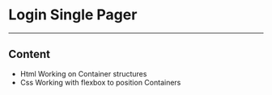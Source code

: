 # Login Single Pager
---

## Content

- Html 
  Working on Container structures 
- Css
  Working with flexbox to position Containers
